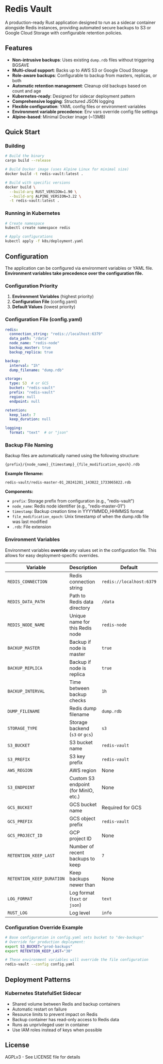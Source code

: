 # Redis Vault

A production-ready Rust application designed to run as a sidecar container alongside Redis instances, providing automated secure backups to S3 or Google Cloud Storage with configurable retention policies.

## Features

- **Non-intrusive backups**: Uses existing `dump.rdb` files without triggering BGSAVE
- **Multi-cloud support**: Backs up to AWS S3 or Google Cloud Storage
- **Role-aware backups**: Configurable to backup from masters, replicas, or both
- **Automatic retention management**: Cleanup old backups based on count and age
- **Kubernetes-ready**: Designed for sidecar deployment pattern
- **Comprehensive logging**: Structured JSON logging
- **Flexible configuration**: YAML config files or environment variables
- **Environment variable precedence**: Env vars override config file settings
- **Alpine-based**: Minimal Docker image (~13MB)

## Quick Start

### Building

```bash
# Build the binary
cargo build --release

# Build Docker image (uses Alpine Linux for minimal size)
docker build -t redis-vault:latest .

# Build with specific versions
docker build \
  --build-arg RUST_VERSION=1.90 \
  --build-arg ALPINE_VERSION=3.22 \
  -t redis-vault:latest .
```

### Running in Kubernetes

```bash
# Create namespace
kubectl create namespace redis

# Apply configurations
kubectl apply -f k8s/deployment.yaml
```

## Configuration

The application can be configured via environment variables or YAML file. **Environment variables take precedence over the configuration file.**

### Configuration Priority

1. **Environment Variables** (highest priority)
2. **Configuration File** (config.yaml)
3. **Default Values** (lowest priority)

### Configuration File (config.yaml)

```yaml
redis:
  connection_string: "redis://localhost:6379"
  data_path: "/data"
  node_name: "redis-node"
  backup_master: true
  backup_replica: true

backup:
  interval: "1h"
  dump_filename: "dump.rdb"

storage:
  type: S3  # or GCS
  bucket: "redis-vault"
  prefix: "redis-vault"
  region: null
  endpoint: null

retention:
  keep_last: 7
  keep_duration: null

logging:
  format: "text"  # or "json"
```

### Backup File Naming

Backup files are automatically named using the following structure:

```
{prefix}/{node_name}_{timestamp}_{file_modification_epoch}.rdb
```

**Example filename:**
```
redis-vault/redis-master-01_20241201_143022_1733065822.rdb
```

**Components:**
- `prefix`: Storage prefix from configuration (e.g., "redis-vault")
- `node_name`: Redis node identifier (e.g., "redis-master-01")
- `timestamp`: Backup creation time in YYYYMMDD_HHMMSS format
- `file_modification_epoch`: Unix timestamp of when the dump.rdb file was last modified
- `.rdb`: File extension

### Environment Variables

Environment variables **override** any values set in the configuration file. This allows for easy deployment-specific overrides.

| Variable | Description | Default |
|----------|-------------|---------|
| `REDIS_CONNECTION` | Redis connection string | `redis://localhost:6379` |
| `REDIS_DATA_PATH` | Path to Redis data directory | `/data` |
| `REDIS_NODE_NAME` | Unique name for this Redis node | `redis-node` |
| `BACKUP_MASTER` | Backup if node is master | `true` |
| `BACKUP_REPLICA` | Backup if node is replica | `true` |
| `BACKUP_INTERVAL` | Time between backup checks | `1h` |
| `DUMP_FILENAME` | Redis dump filename | `dump.rdb` |
| `STORAGE_TYPE` | Storage backend (`s3` or `gcs`) | `s3` |
| `S3_BUCKET` | S3 bucket name | `redis-vault` |
| `S3_PREFIX` | S3 key prefix | `redis-vault` |
| `AWS_REGION` | AWS region | None |
| `S3_ENDPOINT` | Custom S3 endpoint (for MinIO, etc.) | None |
| `GCS_BUCKET` | GCS bucket name | Required for GCS |
| `GCS_PREFIX` | GCS object prefix | `redis-vault` |
| `GCS_PROJECT_ID` | GCP project ID | None |
| `RETENTION_KEEP_LAST` | Number of recent backups to keep | `7` |
| `RETENTION_KEEP_DURATION` | Keep backups newer than | None |
| `LOG_FORMAT` | Log format (`text` or `json`) | `text` |
| `RUST_LOG` | Log level | `info` |

### Configuration Override Example

```bash
# Base configuration in config.yaml sets bucket to "dev-backups"
# Override for production deployment:
export S3_BUCKET="prod-backups"
export RETENTION_KEEP_LAST="30"

# These environment variables will override the file configuration
redis-vault --config config.yaml
```

## Deployment Patterns

### Kubernetes StatefulSet Sidecar

- Shared volume between Redis and backup containers
- Automatic restart on failure
- Resource limits to prevent impact on Redis
- Backup container has read-only access to Redis data
- Runs as unprivileged user in container
- Use IAM roles instead of keys when possible

## License

AGPLv3 - See LICENSE file for details
